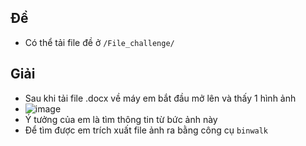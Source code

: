 ## Đề 
- Có thể tải file đề ở `/File_challenge/`
## Giải 
- Sau khi tải file .docx về máy em bắt đầu mở lên và thấy 1 hình ảnh
- ![image](/image/1.png)
- Ý tưởng của em là tìm thông tin từ bức ảnh này 
- Để tìm được em trích xuất file ảnh ra bằng công cụ `binwalk`